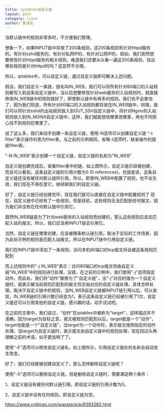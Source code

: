 ```yaml
---
title: iptables自定义链
layout: post
category: linux
author: 夏泽民
---
```

当默认链中的规则非常多时，不方便我们管理。

想象一下，如果INPUT链中存放了200条规则，这200条规则有针对httpd服务的，有针对sshd服务的，有针对私网IP的，有针对公网IP的，假如，我们突然想要修改针对httpd服务的相关规则，难道我们还要从头看一遍这200条规则，找出哪些规则是针对httpd的吗？这显然不合理。

 

所以，iptables中，可以自定义链，通过自定义链即可解决上述问题。

假设，我们自定义一条链，链名叫IN_WEB，我们可以将所有针对80端口的入站规则都写入到这条自定义链中，当以后想要修改针对web服务的入站规则时，就直接修改IN_WEB链中的规则就好了，即使默认链中有再多的规则，我们也不会害怕了，因为我们知道，所有针对80端口的入站规则都存放在IN_WEB链中，同理，我们可以将针对sshd的出站规则放入到OUT_SSH自定义链中，将针对Nginx的入站规则放入到IN_NGINX自定义链中，这样，我们就能想改哪里改哪里，再也不同担心找不到规则在哪里了。
<!-- more -->

说了这么多，我们来动手创建一条自定义链，使用-N选项可以创建自定义链
"-t filter"表示操作的表为filter表，与之前的示例相同，省略-t选项时，缺省操作的就是filter表。

"-N IN_WEB"表示创建一个自定义链，自定义链的名称为"IN_WEB"

自定义链创建完成后，查看filter表中的链，如上图所示，自定义链已经被创建，而且可以看到，这条自定义链的引用计数为0 (0 references)，也就是说，这条自定义链还没有被任何默认链所引用，所以，即使IN_WEB中配置了规则，也不会生效，我们现在不用在意它，继续聊我们的自定义链。

 

好了，自定义链已经创建完毕，现在我们就可以直接在自定义链中配置规则了
现在，自定义链中已经有了一些规则，但是目前，这些规则无法匹配到任何报文，因为我们并没有在任何默认链中引用它。

既然IN_WEB链是为了针对web服务的入站规则而创建的，那么这些规则应该去匹配入站的报文，所以，我们应该用INPUT链去引用它。

当然，自定义链在哪里创建，应该被哪条默认链引用，取决于实际的工作场景，因为此处示例的规则是匹配入站报文，所以在INPUT链中引用自定义链。

我们在INPUT链中添加了一条规则，访问本机80端口的tcp报文将会被这条规则匹配到

而上述规则中的"-j IN_WEB"表示：访问80端口的tcp报文将由自定义链"IN_WEB"中的规则进行处理，没错，在之前的示例中，我们使用"-j"选项指定动作，而此处，我们将"动作"替换为了"自定义链"，当"-j"对应的值为一个自定义链时，就表示被当前规则匹配到的报文将交由对应的自定义链处理，具体怎样处理，取决于自定义链中的规则，当IN_WEB自定义链被INPUT链引用以后，可以发现，IN_WEB链的引用计数已经变为1，表示这条自定义链已经被引用了1次，自定义链还可以引用其他的自定义链，感兴趣的话，动手试试吧。

 

在之前的文章中，我们说过，"动作"在iptables中被称为"target"，这样描述并不准确，因为target为目标之意，报文被规则匹配到以后，target能是一个"动作"，target也能是一个"自定义链"，当target为一个动作时，表示报文按照指定的动作处理，当target为自定义链时，表示报文由自定义链中的规则处理，现在回过头再理解之前的术语，似乎更加明了了。


使用"-E"选项可以修改自定义链名，如上图所示，引用自定义链处的名称会自动发生改变。

 

好了，我们已经能够创建自定义了，那么怎样删除自定义链呢？

使用"-X"选项可以删除自定义链，但是删除自定义链时，需要满足两个条件：

1、自定义链没有被任何默认链引用，即自定义链的引用计数为0。

2、自定义链中没有任何规则，即自定义链为空。

https://www.cnblogs.com/wanstack/p/8393282.html

